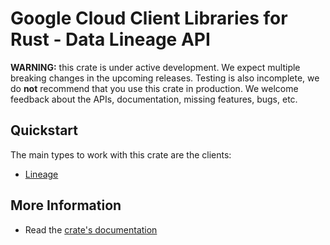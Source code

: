 # Google Cloud Client Libraries for Rust - Data Lineage API

<!-- Code generated by sidekick. DO NOT EDIT. -->

**WARNING:** this crate is under active development. We expect multiple breaking
changes in the upcoming releases. Testing is also incomplete, we do **not**
recommend that you use this crate in production. We welcome feedback about the
APIs, documentation, missing features, bugs, etc.

## Quickstart

The main types to work with this crate are the clients:

* [Lineage](https://docs.rs/google-cloud-datacatalog-lineage-v1/latest/google_cloud_datacatalog_lineage_v1/client/struct.Lineage.html)

## More Information

* Read the [crate's documentation](https://docs.rs/google-cloud-datacatalog-lineage-v1/latest/google-cloud-datacatalog-lineage-v1)
